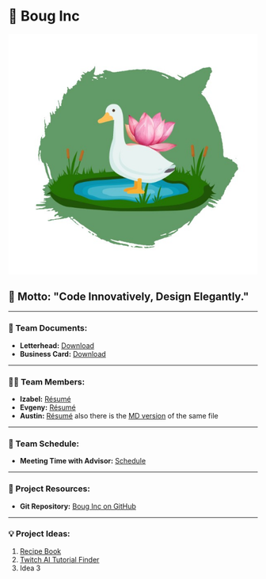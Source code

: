# 🚀 Boug Inc

![Boug Inc Logo](BougIncLogo.jpg)

## 🎯 Motto: "Code Innovatively, Design Elegantly."

---

### 📄 Team Documents:

- **Letterhead:** [Download](BougIncLetterhead.jpg)
- **Business Card:** [Download](BougIncCard.jpg)

---

### 🙋‍♀️ Team Members:

- **Izabel:** [Résumé](Resume/IzabelResume.pdf)
- **Evgeny:** [Résumé](Resume/EvgenyResume.pdf)
- **Austin:** [Résumé](Resume/AustinResume.pdf) also there is the [MD version](Resume/AustinResume.md) of the same file

---

### 📅 Team Schedule:

- **Meeting Time with Advisor:** [Schedule](Schedule.md)

---

### 📂 Project Resources:

- **Git Repository:** [Boug Inc on GitHub](https://github.com/Oarun/BougInc)

---

### 💡 Project Ideas:

1. [Recipe Book](ProjectIdeas/RecipeProjectIdeas.md)
2. [Twitch AI Tutorial Finder](ProjectIdeas/TwitchAITutorialFinder.md)
3. Idea 3